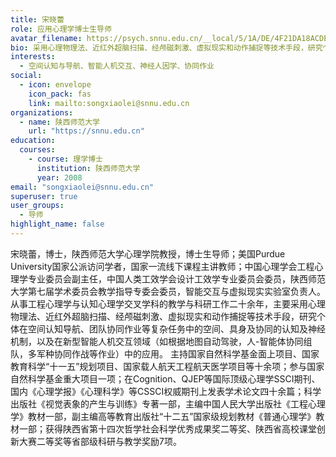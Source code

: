 ```yaml
---
title: 宋晓蕾
role: 应用心理学博士生导师
avatar_filename: https://psych.snnu.edu.cn/__local/5/1A/DE/4F21DA18ACDE7014897331FAFB9_73F94C3D_3F969.jpg
bio: 采用心理物理法、近红外超脑扫描、经颅磁刺激、虚拟现实和动作捕捉等技术手段，研究个体在空间认知导航、团队协同作业等复杂任务中的空间、具身及协同的认知及神经机制，以及在新型智能人机交互领域（如根据地图自动驾驶，人-智能体协同组队，多军种协同作战等作业）中的应用。
interests:
  - 空间认知与导航、智能人机交互、神经人因学、协同作业
social:
  - icon: envelope
    icon_pack: fas
    link: mailto:songxiaolei@snnu.edu.cn
organizations:
  - name: 陕西师范大学
    url: "https://snnu.edu.cn"
education:
  courses:
    - course: 理学博士
      institution: 陕西师范大学
      year: 2008
email: "songxiaolei@snnu.edu.cn"
superuser: true
user_groups:
  - 导师
highlight_name: false
---
```


宋晓蕾，博士，陕西师范大学心理学院教授，博士生导师；美国Purdue University国家公派访问学者，国家一流线下课程主讲教师；中国心理学会工程心理学专业委员会副主任，中国人类工效学会设计工效学专业委员会委员，陕西师范大学第七届学术委员会教学指导专委会委员，智能交互与虚拟现实实验室负责人。
从事工程心理学与认知心理学交叉学科的教学与科研工作二十余年，主要采用心理物理法、近红外超脑扫描、经颅磁刺激、虚拟现实和动作捕捉等技术手段，研究个体在空间认知导航、团队协同作业等复杂任务中的空间、具身及协同的认知及神经机制，以及在新型智能人机交互领域（如根据地图自动驾驶，人-智能体协同组队，多军种协同作战等作业）中的应用。
主持国家自然科学基金面上项目、国家教育科学“十一五”规划项目、国家载人航天工程航天医学项目等十余项；参与国家自然科学基金重大项目一项；在Cognition、QJEP等国际顶级心理学SSCI期刊、国内《心理学报》《心理科学》等CSSCI权威期刊上发表学术论文四十余篇；科学出版社《视觉表象的产生与训练》专著一部，主编中国人民大学出版社《工程心理学》教材一部，副主编高等教育出版社“十二五”国家级规划教材《普通心理学》教材一部；获得陕西省第十四次哲学社会科学优秀成果奖二等奖、陕西省高校课堂创新大赛二等奖等省部级科研与教学奖励7项。

